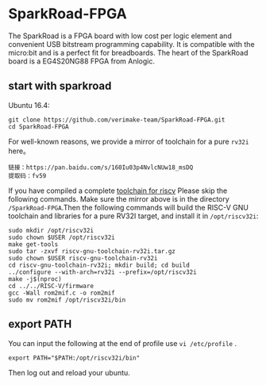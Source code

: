 # SparkRoad-FPGA 
  The SparkRoad is a FPGA board with low cost per logic element and convenient USB bitstream programming capability.
  It is compatible with the micro:bit and is a perfect fit for breadboards.
  The heart of the SparkRoad board is a EG4S20NG88 FPGA from Anlogic.
  
## start with sparkroad
Ubuntu 16.4:

	git clone https://github.com/verimake-team/SparkRoad-FPGA.git
	cd SparkRoad-FPGA
	
For well-known reasons, we provide a mirror of toolchain for a pure `rv32i` here。

	链接：https://pan.baidu.com/s/160Iu03p4NvlcNUw18_msDQ 
	提取码：fv59 

If you have compiled a complete [toolchain for riscv](https://github.com/riscv/riscv-tools) 
Please skip the following commands.	
Make sure the mirror above is in the directory `/SparkRoad-FPGA`.Then the following commands will build the 
RISC-V GNU toolchain and libraries for a pure RV32I target, and install it in `/opt/riscv32i`:

	sudo mkdir /opt/riscv32i
	sudo chown $USER /opt/riscv32i
	make get-tools
	sudo tar -zxvf riscv-gnu-toolchain-rv32i.tar.gz
	sudo chown $USER riscv-gnu-toolchain-rv32i
	cd riscv-gnu-toolchain-rv32i; mkdir build; cd build
	../configure --with-arch=rv32i --prefix=/opt/riscv32i
	make -j$(nproc)
	cd ../../RISC-V/firmware
	gcc -Wall rom2mif.c -o rom2mif
	sudo mv rom2mif /opt/riscv32i/bin
## export PATH
You can input the following at the end of profile use `vi /etc/profile` .
	
	export PATH="$PATH:/opt/riscv32i/bin"
	
Then log out and reload your ubuntu.